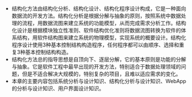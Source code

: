 - 结构化方法由结构化分析、结构化设计、结构化程序设计构成，它是一种面向数据流的开发方法。结构化分析是根据分解与抽象的原则，按照系统中数据处理的流程，用数据流图来建立系统的功能模型，从而完成需求分析工作。结构化设计是根据模块独立性准则、软件结构优化准则将数据流图转换为软件的体系结构，用软件结构图来建立系统的物理模型，实现系统的概要设计。结构化程序设计使用3种基本控制结构构造程序，任何程序都可以由顺序、选择和重复3种基本控制结构构造。
- 结构化方法总的指导思想是自顶向下、逐层分解，它的基本原则是功能的分解与抽象。它是软件工程中最早出现的开发方法，特别适合于数据处理领域的问题，但是不适合解决大规模的，特别复杂的项目，且难以适应需求的变化。
- 本章的主要内容包括系统分析与设计知识、结构化分析与设计知识、WebApp的分析与设计知识、用户界面设计知识。